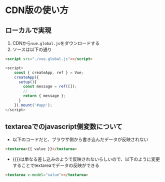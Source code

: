 # CDN版の使い方

## ローカルで実現

1. CDNから```vue.global.js```をダウンロードする
1. ソースは以下の通り

``` html
<script src="./vue.global.js"></script>
```

``` js
<script>
    const { createApp, ref } = Vue;
    createApp({
      setup(){
        const message = ref([]);
        // ...
        return { message };
      }
    }).mount('#app');
</script>
```

## textareaでのjavascript側変数について

* 以下のコードだと、ブラウザ側から書き込んだデータが反映されない

``` html
<textarea>{{ value }}</textarea>
```

* {{}}は単なる差し込みのようで反映されないらしいので、以下のように変更することでtextareaでデータの反映ができる

``` html
<textarea v-model="value"></textarea>
```